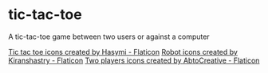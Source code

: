 # tic-tac-toe
A tic-tac-toe game between two users or against a computer

<a href="https://www.flaticon.com/free-icons/tic-tac-toe" title="tic tac toe icons">Tic tac toe icons created by Hasymi - Flaticon</a>
<a href="https://www.flaticon.com/free-icons/robot" title="robot icons">Robot icons created by Kiranshastry - Flaticon</a>
<a href="https://www.flaticon.com/free-icons/two-players" title="two players icons">Two players icons created by AbtoCreative - Flaticon</a>